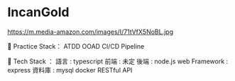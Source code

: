 # IncanGold

https://m.media-amazon.com/images/I/71tVfX5NoBL.jpg

🎯 Practice Stack：
ATDD 
OOAD 
CI/CD Pipeline 

🎯 Tech Stack ：
語言 : typescript
前端 : 未定 
後端 : node.js
web Framework : express 
資料庫 : mysql
docker
RESTful API
